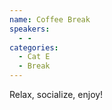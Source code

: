 ```yaml
---
name: Coffee Break
speakers:
  - -
categories:
  - Cat E
  - Break
---
```


Relax, socialize, enjoy!
